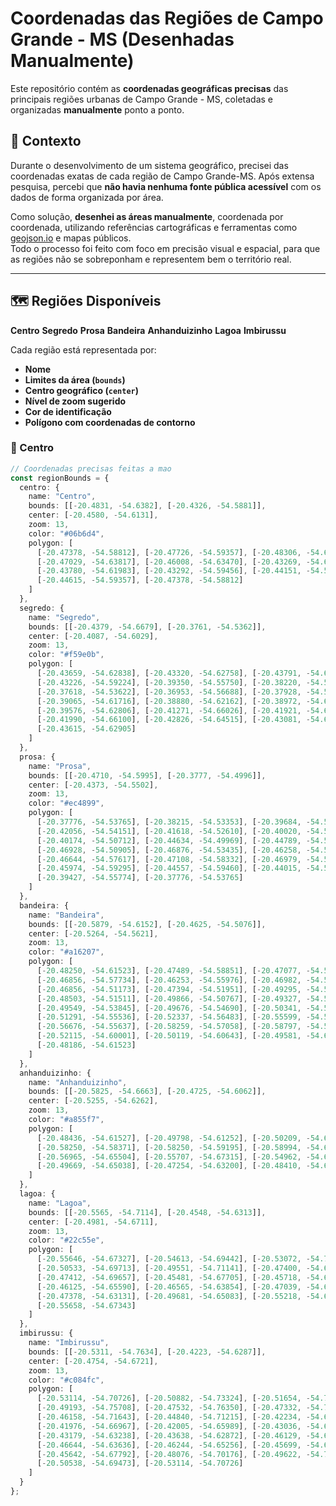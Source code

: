 # Coordenadas das Regiões de Campo Grande - MS (Desenhadas Manualmente)

Este repositório contém as **coordenadas geográficas precisas** das principais regiões urbanas de Campo Grande - MS, coletadas e organizadas **manualmente** ponto a ponto.

## 🧭 Contexto

Durante o desenvolvimento de um sistema geográfico, precisei das coordenadas exatas de cada região de Campo Grande-MS. Após extensa pesquisa, percebi que **não havia nenhuma fonte pública acessível** com os dados de forma organizada por área.

Como solução, **desenhei as áreas manualmente**, coordenada por coordenada, utilizando referências cartográficas e ferramentas como [geojson.io](https://geojson.io) e mapas públicos.  
Todo o processo foi feito com foco em precisão visual e espacial, para que as regiões não se sobreponham e representem bem o território real.

---

## 🗺️ Regiões Disponíveis

**Centro** 
**Segredo** 
**Prosa** 
**Bandeira** 
**Anhanduizinho** 
**Lagoa** 
**Imbirussu**

Cada região está representada por:

- **Nome**
- **Limites da área (`bounds`)**
- **Centro geográfico (`center`)**
- **Nível de zoom sugerido**
- **Cor de identificação**
- **Polígono com coordenadas de contorno**

### 📍 Centro
```ts
// Coordenadas precisas feitas a mao 
const regionBounds = {
  centro: {
    name: "Centro",
    bounds: [[-20.4831, -54.6382], [-20.4326, -54.5881]],
    center: [-20.4580, -54.6131],
    zoom: 13,
    color: "#06b6d4",
    polygon: [
      [-20.47378, -54.58812], [-20.47726, -54.59357], [-20.48306, -54.61538],
      [-20.47029, -54.63817], [-20.46008, -54.63470], [-20.43269, -54.62776],
      [-20.43780, -54.61983], [-20.43292, -54.59456], [-20.44151, -54.59828],
      [-20.44615, -54.59357], [-20.47378, -54.58812]
    ]
  },
  segredo: {
    name: "Segredo",
    bounds: [[-20.4379, -54.6679], [-20.3761, -54.5362]],
    center: [-20.4087, -54.6029],
    zoom: 13,
    color: "#f59e0b",
    polygon: [
      [-20.43659, -54.62838], [-20.43320, -54.62758], [-20.43791, -54.61955],
      [-20.43226, -54.59224], [-20.39350, -54.55750], [-20.38220, -54.53963],
      [-20.37618, -54.53622], [-20.36953, -54.56688], [-20.37928, -54.59016],
      [-20.39065, -54.61716], [-20.38880, -54.62162], [-20.38972, -54.62806],
      [-20.39576, -54.62806], [-20.41271, -54.66026], [-20.41921, -54.66794],
      [-20.41990, -54.66100], [-20.42826, -54.64515], [-20.43081, -54.63425],
      [-20.43615, -54.62905]
    ]
  },
  prosa: {
    name: "Prosa",
    bounds: [[-20.4710, -54.5995], [-20.3777, -54.4996]],
    center: [-20.4373, -54.5502],
    zoom: 13,
    color: "#ec4899",
    polygon: [
      [-20.37776, -54.53765], [-20.38215, -54.53353], [-20.39684, -54.55333],
      [-20.42056, -54.54151], [-20.41618, -54.52610], [-20.40020, -54.51455],
      [-20.40174, -54.50712], [-20.44634, -54.49969], [-20.44789, -54.51070],
      [-20.46928, -54.50905], [-20.46876, -54.53435], [-20.46258, -54.55581],
      [-20.46644, -54.57617], [-20.47108, -54.58332], [-20.46979, -54.59075],
      [-20.45974, -54.59295], [-20.44557, -54.59460], [-20.44015, -54.59955],
      [-20.39427, -54.55774], [-20.37776, -54.53765]
    ]
  },
  bandeira: {
    name: "Bandeira",
    bounds: [[-20.5879, -54.6152], [-20.4625, -54.5076]],
    center: [-20.5264, -54.5621],
    zoom: 13,
    color: "#a16207",
    polygon: [
      [-20.48250, -54.61523], [-20.47489, -54.58851], [-20.47077, -54.58952],
      [-20.46856, -54.57734], [-20.46253, -54.55976], [-20.46982, -54.53168],
      [-20.46856, -54.51173], [-20.47394, -54.51951], [-20.49295, -54.52661],
      [-20.48503, -54.51511], [-20.49866, -54.50767], [-20.49327, -54.51578],
      [-20.49549, -54.53845], [-20.49676, -54.54690], [-20.50341, -54.55367],
      [-20.51291, -54.55536], [-20.52337, -54.56483], [-20.55599, -54.55198],
      [-20.56676, -54.55637], [-20.58259, -54.57058], [-20.58797, -54.58276],
      [-20.52115, -54.60001], [-20.50119, -54.60643], [-20.49581, -54.61286],
      [-20.48186, -54.61523]
    ]
  },
  anhanduizinho: {
    name: "Anhanduizinho",
    bounds: [[-20.5825, -54.6663], [-20.4725, -54.6062]],
    center: [-20.5255, -54.6262],
    zoom: 13,
    color: "#a855f7",
    polygon: [
      [-20.48436, -54.61527], [-20.49798, -54.61252], [-20.50209, -54.60621],
      [-20.58250, -54.58371], [-20.58250, -54.59195], [-20.58994, -54.60648],
      [-20.56965, -54.65504], [-20.55707, -54.67315], [-20.54962, -54.66629],
      [-20.49669, -54.65038], [-20.47254, -54.63200], [-20.48410, -54.61527]
    ]
  },
  lagoa: {
    name: "Lagoa",
    bounds: [[-20.5565, -54.7114], [-20.4548, -54.6313]],
    center: [-20.4981, -54.6711],
    zoom: 13,
    color: "#22c55e",
    polygon: [
      [-20.55646, -54.67327], [-20.54613, -54.69442], [-20.53072, -54.70942],
      [-20.50533, -54.69713], [-20.49551, -54.71141], [-20.47400, -54.69641],
      [-20.47412, -54.69657], [-20.45481, -54.67705], [-20.45718, -54.66403],
      [-20.46125, -54.65590], [-20.46565, -54.63854], [-20.47039, -54.63782],
      [-20.47378, -54.63131], [-20.49681, -54.65083], [-20.55218, -54.66801],
      [-20.55658, -54.67343]
    ]
  },
  imbirussu: {
    name: "Imbirussu",
    bounds: [[-20.5311, -54.7634], [-20.4223, -54.6287]],
    center: [-20.4754, -54.6721],
    zoom: 13,
    color: "#c084fc",
    polygon: [
      [-20.53114, -54.70726], [-20.50882, -54.73324], [-20.51654, -54.73905],
      [-20.49193, -54.75708], [-20.47532, -54.76350], [-20.47332, -54.74119],
      [-20.46158, -54.71643], [-20.44840, -54.71215], [-20.42234, -54.66325],
      [-20.41976, -54.66967], [-20.42005, -54.65989], [-20.43036, -54.64094],
      [-20.43179, -54.63238], [-20.43638, -54.62872], [-20.46129, -54.63514],
      [-20.46644, -54.63636], [-20.46244, -54.65256], [-20.45699, -54.66600],
      [-20.45642, -54.67792], [-20.48076, -54.70176], [-20.49622, -54.70971],
      [-20.50538, -54.69473], [-20.53114, -54.70726]
    ]
  }
};
